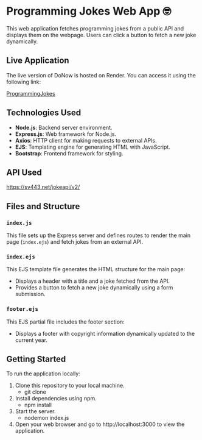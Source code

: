 # Programming Jokes Web App 🤓

This web application fetches programming jokes from a public API and displays them on the webpage. Users can click a button to fetch a new joke dynamically.

## Live Application

The live version of DoNow is hosted on Render. You can access it using the following link:

[ProgrammingJokes](https://programmingjokes.onrender.com/)

## Technologies Used

- **Node.js**: Backend server environment.
- **Express.js**: Web framework for Node.js.
- **Axios**: HTTP client for making requests to external APIs.
- **EJS**: Templating engine for generating HTML with JavaScript.
- **Bootstrap**: Frontend framework for styling.

## API Used
https://sv443.net/jokeapi/v2/

## Files and Structure

### `index.js`

This file sets up the Express server and defines routes to render the main page (`index.ejs`) and fetch jokes from an external API.

### `index.ejs`

This EJS template file generates the HTML structure for the main page:
- Displays a header with a title and a joke fetched from the API.
- Provides a button to fetch a new joke dynamically using a form submission.

### `footer.ejs`

This EJS partial file includes the footer section:
- Displays a footer with copyright information dynamically updated to the current year.

## Getting Started

To run the application locally:

1. Clone this repository to your local machine.
   - git clone <repository-url>
2. Install dependencies using npm.
    - npm install
3. Start the server.
    - nodemon index.js
4. Open your web browser and go to http://localhost:3000 to view the application.

